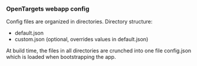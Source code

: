 ### OpenTargets webapp config

Config files are organized in directories.
Directory structure:
 - default.json
 - custom.json (optional, overrides values in default.json)

 At build time, the files in all directories are crunched into one file config.json which is loaded when bootstrapping the app.
